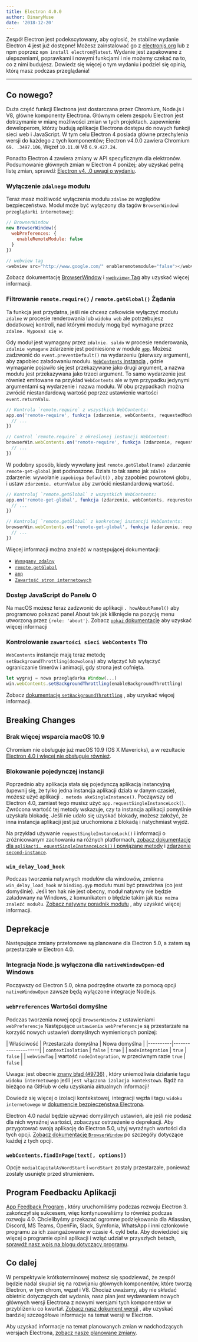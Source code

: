 ```yaml
---
title: Electron 4.0.0
author: BinaryMuse
date: '2018-12-20'
---
```


Zespół Electron jest podekscytowany, aby ogłosić, że stabilne wydanie Electron 4 jest już dostępne! Możesz zainstalować go z [electronjs.org](https://electronjs.org/) lub z npm poprzez `npm install electron@latest`. Wydanie jest zapakowane z ulepszeniami, poprawkami i nowymi funkcjami i nie możemy czekać na to, co z nimi budujesz. Dowiedz się więcej o tym wydaniu i podziel się opinią, którą masz podczas przeglądania!

---

## Co nowego?

Duża część funkcji Electrona jest dostarczana przez Chromium, Node.js i V8, główne komponenty Electrona. Głównym celem zespołu Electron jest dotrzymanie w miarę możliwości zmian w tych projektach. zapewnienie deweloperom, którzy budują aplikacje Electrona dostępu do nowych funkcji sieci web i JavaScript. W tym celu Electron 4 posiada główne przechylenia wersji do każdego z tych komponentów; Electron v4.0.0 zawiera Chromium `69. .3497.106`, Węzeł `10.11.0`i V8 `6.9.427.24`.

Ponadto Electron 4 zawiera zmiany w API specyficznym dla elektronów. Podsumowanie głównych zmian w Electron 4 poniżej; aby uzyskać pełną listę zmian, sprawdź [Electron v4. .0 uwagi o wydaniu](https://github.com/electron/electron/releases/tag/v4.0.0).

### Wyłączenie `zdalnego` modułu

Teraz masz możliwość wyłączenia modułu `zdalne` ze względów bezpieczeństwa. Moduł może być wyłączony dla tagów `BrowserWindow`i `przeglądarki internetowej`:

```javascript
// BrowserWindow
new BrowserWindow({
  webPreferences: {
    enableRemoteModule: false
  }
})

// webview tag
<webview src="http://www.google.com/" enableremotemodule="false"></webview>
```

Zobacz dokumentację [BrowserWindow](https://electronjs.org/docs/api/browser-window) i [`<webview>` Tag](https://electronjs.org/docs/api/webview-tag) aby uzyskać więcej informacji.

### Filtrowanie `remote.require()` / `remote.getGlobal()` Żądania

Ta funkcja jest przydatna, jeśli nie chcesz całkowicie wyłączyć modułu `zdalne` w procesie renderowania lub `widoku web` ale potrzebujesz dodatkowej kontroli, nad którymi moduły mogą być wymagane przez `zdalne. Wyposaż się w`.

Gdy moduł jest wymagany przez `zdalnie. saldo` w procesie renderowania, `zdalnie wymagane` zdarzenie jest podniesione w module [`app`](https://electronjs.org/docs/api/app). Możesz zadzwonić do `event.preventDefault()` na wydarzeniu (pierwszy argument), aby zapobiec załadowaniu modułu. [`WebContents` instancja](https://electronjs.org/docs/api/web-contents) , gdzie wymaganie pojawiło się jest przekazywane jako drugi argument, a nazwa modułu jest przekazywana jako trzeci argument. To samo wydarzenie jest również emitowane na przykład `WebContents` ale w tym przypadku jedynymi argumentami są wydarzenie i nazwa modułu. W obu przypadkach można zwrócić niestandardową wartość poprzez ustawienie wartości `event.returnValu`.

```javascript
// Kontrola `remote.require` z wszystkich WebContents:
app.on('remote-require', funkcja (zdarzenie, webContents, requestedModuleName) {
  // ...
})

// Control `remote.require` z określonej instancji WebContent:
browserWin.webContents.on('remote-require', funkcja (zdarzenie, requestedModuleName) {
  // ...
})
```

W podobny sposób, kiedy wywołany jest `remote.getGlobal(name)` zdarzenie `remote-get-global` jest podnoszone. Działa to tak samo jak `zdalne` zdarzenie: wywołanie `zapobiega Default()` , aby zapobiec powrotowi globu, i ustaw `zdarzenie. eturnValue` aby zwrócić niestandardową wartość.

```javascript
// Kontroluj `remote.getGlobal` z wszystkich WebContents:
app.on('remote-get-global', funkcja (zdarzenie, webContents, requrestedGlobalName) {
  // ...
})

// Kontroluj `remote.getGlobal` z konkretnej instancji WebContents:
browserWin.webContents.on('remote-get-global', funkcja (zdarzenie, requestedGlobalName) {
  // ...
})
```

Więcej informacji można znaleźć w następującej dokumentacji:

* [`Wymagany zdalny`](https://electronjs.org/docs/api/remote#remoterequiremodule)
* [`remote.getGlobal`](https://electronjs.org/docs/api/remote#remotegetglobalname)
* [`app`](https://electronjs.org/docs/api/app)
* [`Zawartość stron internetowych`](https://electronjs.org/docs/api/web-contents)

### Dostęp JavaScript do Panelu O

Na macOS możesz teraz zadzwonić do aplikacji `. howAboutPanel()` aby programowo pokazać panel About tak jak kliknięcie na pozycję menu utworzoną przez `{role: 'about'}`. Zobacz [`pokaż` dokumentację](https://electronjs.org/docs/api/app?query=show#appshowaboutpanel-macos) aby uzyskać więcej informacji

### Kontrolowanie `zawartości sieci WebContents` Tło

`WebContents` instancje mają teraz metodę `setBackgroundThrottling(dozwoloną)` aby włączyć lub wyłączyć ograniczanie timerów i animacji, gdy strona jest cofnięta.

```javascript
let wygraj = nowa przeglądarka Window(...)
win.webContents.setBackgroundThrottling(enableBackgroundThrottling)
```

Zobacz [dokumentację `setBackgroundThrottling`](https://electronjs.org/docs/api/web-contents#contentssetbackgroundthrottlingallowed) , aby uzyskać więcej informacji.

## Breaking Changes

### Brak więcej wsparcia macOS 10.9

Chromium nie obsługuje już macOS 10.9 (OS X Mavericks), a w rezultacie [Electron 4.0 i więcej nie obsługuje również](https://github.com/electron/electron/pull/15357).

### Blokowanie pojedynczej instancji

Poprzednio aby aplikacja stała się pojedynczą aplikacją instancyjną (upewnij się, że tylko jedna instancja aplikacji działa w danym czasie), możesz użyć aplikacji `. metoda akeSingleInstance()`. Począwszy od Electron 4.0, zamiast tego musisz użyć `app.requestSingleInstanceLock()`. Zwrócona wartość tej metody wskazuje, czy ta instancja aplikacji pomyślnie uzyskała blokadę. Jeśli nie udało się uzyskać blokady, możesz założyć, że inna instancja aplikacji jest już uruchomiona z blokadą i natychmiast wyjdź.

Na przykład używanie `requestSingleInstanceLock()` i informacji o zróżnicowanym zachowaniu na różnych platformach, [zobacz dokumentację dla `aplikacji. equestSingleInstanceLock()` i powiązane metody](https://electronjs.org/docs/api/app#apprequestsingleinstancelock) i [zdarzenie `second-instance`](https://electronjs.org/docs/api/app#event-second-instance).

### `win_delay_load_hook`

Podczas tworzenia natywnych modułów dla windowów, zmienna `win_delay_load_hook` w `binding.gyp` modułu musi być prawdziwa (co jest domyślnie). Jeśli ten hak nie jest obecny, moduł natywny nie będzie załadowany na Windows, z komunikatem o błędzie takim jak `Nie można znaleźć modułu`. [Zobacz natywny poradnik modułu](https://electronjs.org/docs/tutorial/using-native-node-modules#a-note-about-win_delay_load_hook) , aby uzyskać więcej informacji.

## Deprekacje

Następujące zmiany przełomowe są planowane dla Electron 5.0, a zatem są przestarzałe w Electron 4.0.

### Integracja Node.js wyłączona dla `nativeWindowOpen`-ed Windows

Począwszy od Electron 5.0, okna podrzędne otwarte za pomocą opcji `nativeWindowOpen` zawsze będą wyłączone integracje Node.js.

### `webPreferences` Wartości domyślne

Podczas tworzenia nowej opcji `BrowserWindow` z ustawieniami `webPreferencje` Następujące `ustawienia webPreferencje` są przestarzałe na korzyść nowych ustawień domyślnych wymienionych poniżej:

<div class="table table-ruled table-full-width">

| Właściwość | Przestarzała domyślna | Nowa domyślna |
|----------|---------------------|
| `contextIsolation` | `false` | `true` |
| `nodeIntegration` | `true` | `false` |
| `webviewTag` | wartość `nodeIntegration`, w przeciwnym razie `true` | `false` |

</div>

Uwaga: jest obecnie [znany błąd (#9736)](https://github.com/electron/electron/issues/9736) , który uniemożliwia działanie tagu `widoku internetowego` jeśli `jest włączona izolacja kontekstowa`. Bądź na bieżąco na GitHub w celu uzyskania aktualnych informacji!

Dowiedz się więcej o izolacji kontekstowej, integracji węzła i tagu `widoku internetowego` w [dokumencie bezpieczeństwa Electrona](https://electronjs.org/docs/tutorial/security).

Electron 4.0 nadal będzie używać domyślnych ustawień, ale jeśli nie podasz dla nich wyraźnej wartości, zobaczysz ostrzeżenie o deprekacji. Aby przygotować swoją aplikację do Electron 5.0, użyj wyraźnych wartości dla tych opcji. [Zobacz dokumentację `BrowserWindow`](https://electronjs.org/docs/api/browser-window#new-browserwindowoptions) po szczegóły dotyczące każdej z tych opcji.

### `webContents.findInPage(text[, options])`

Opcje `medialCapitalAsWordStart` i `wordStart` zostały przestarzałe, ponieważ zostały usunięte przed strumieniem.

## Program Feedbacku Aplikacji

[App Feedback Program](https://electronjs.org/blog/app-feedback-program) , który uruchomiliśmy podczas rozwoju Electron 3. zakończył się sukcesem, więc kontynuowaliśmy to również podczas rozwoju 4.0. Chcielibyśmy przekazać ogromne podziękowania dla Atlassian, Discord, MS Teams, OpenFin, Slack, Symfonia, WhatsApp i inni członkowie programu za ich zaangażowanie w czasie 4. cykl beta. Aby dowiedzieć się więcej o programie opinii aplikacji i wziąć udział w przyszłych betach, [sprawdź nasz wpis na blogu dotyczący programu](https://electronjs.org/blog/app-feedback-program).

## Co dalej

W perspektywie krótkoterminowej możesz się spodziewać, że zespół będzie nadal skupiał się na rozwijaniu głównych komponentów, które tworzą Electron, w tym chrom, węzeł i V8. Chociaż uważamy, aby nie składać obietnic dotyczących dat wydania, nasz plan jest wydawaniem nowych głównych wersji Electrona z nowymi wersjami tych komponentów w przybliżeniu co kwartał. [Zobacz nasz dokument wersji](https://electronjs.org/docs/tutorial/electron-versioning) , aby uzyskać bardziej szczegółowe informacje na temat wersji w Electron.

Aby uzyskać informacje na temat planowanych zmian w nadchodzących wersjach Electrona, [zobacz nasze planowane zmiany](https://github.com/electron/electron/blob/master/docs/api/breaking-changes.md).
